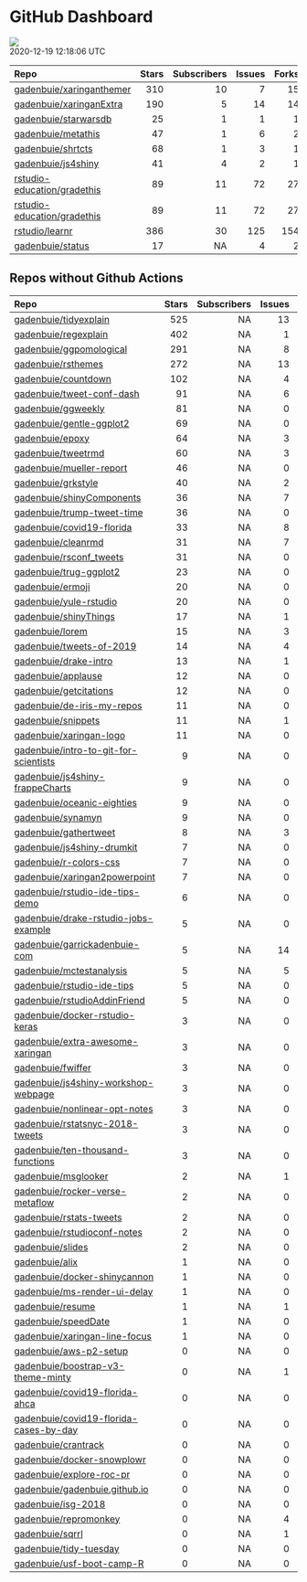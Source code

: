 GitHub Dashboard
================

![](https://github.com/gadenbuie/status/workflows/Render%20Status/badge.svg)  
2020-12-19 12:18:06 UTC

| Repo                                                                          | Stars | Subscribers | Issues | Forks | Status                                                                                                                                                       | Commit                                                                                                                                                                          |
| :---------------------------------------------------------------------------- | ----: | ----------: | -----: | ----: | :----------------------------------------------------------------------------------------------------------------------------------------------------------- | :------------------------------------------------------------------------------------------------------------------------------------------------------------------------------ |
| [gadenbuie/xaringanthemer](https://github.com/gadenbuie/xaringanthemer)       |   310 |          10 |      7 |    15 | [![](https://github.com/gadenbuie/xaringanthemer/workflows/tic/badge.svg)](https://github.com/gadenbuie/xaringanthemer/actions/runs/431889883)               | <a href="https://github.com/gadenbuie/xaringanthemer/commit/f2edaf0f256cb88171c80f26a1829e5fde4a274c" title="[ci] Dispatch events to gadenbuie/status">f2edaf</a>               |
| [gadenbuie/xaringanExtra](https://github.com/gadenbuie/xaringanExtra)         |   190 |           5 |     14 |    14 | [![](https://github.com/gadenbuie/xaringanExtra/workflows/tic/badge.svg)](https://github.com/gadenbuie/xaringanExtra/actions/runs/431881359)                 | <a href="https://github.com/gadenbuie/xaringanExtra/commit/93429efefb268a4df2f43935304a8f781f73ece8" title="[ci] tic::update_tic() and add status update step">93429e</a>       |
| [gadenbuie/starwarsdb](https://github.com/gadenbuie/starwarsdb)               |    25 |           1 |      1 |     1 | [![](https://github.com/gadenbuie/starwarsdb/workflows/tic/badge.svg)](https://github.com/gadenbuie/starwarsdb/actions/runs/431872834)                       | <a href="https://github.com/gadenbuie/starwarsdb/commit/bb52cb21155b280aa92cdd86de3c1c7b32e816bf" title="[ci] tic::update_tic() and add status update step">bb52cb</a>          |
| [gadenbuie/metathis](https://github.com/gadenbuie/metathis)                   |    47 |           1 |      6 |     2 | [![](https://github.com/gadenbuie/metathis/workflows/tic/badge.svg)](https://github.com/gadenbuie/metathis/actions/runs/431434277)                           | <a href="https://github.com/gadenbuie/metathis/commit/ea26bc9f4abe3a1abf9ea051ed2e7ae21143794e" title="[ci] tic::update_tic() and add status update step">ea26bc</a>            |
| [gadenbuie/shrtcts](https://github.com/gadenbuie/shrtcts)                     |    68 |           1 |      3 |     1 | [![](https://github.com/gadenbuie/shrtcts/workflows/tic/badge.svg)](https://github.com/gadenbuie/shrtcts/actions/runs/431435883)                             | <a href="https://github.com/gadenbuie/shrtcts/commit/c2103728f2b73619d9eebf48f2cf62605d53972f" title="[ci] tic::update_tic() and add status update step">c21037</a>             |
| [gadenbuie/js4shiny](https://github.com/gadenbuie/js4shiny)                   |    41 |           4 |      2 |     1 | [![](https://github.com/gadenbuie/js4shiny/workflows/tic/badge.svg)](https://github.com/gadenbuie/js4shiny/actions/runs/431438848)                           | <a href="https://github.com/gadenbuie/js4shiny/commit/280ed148f678103c91a3ece2f6a2986bffd2fea1" title="[ci] tic::update_tic() and add status update step">280ed1</a>            |
| [rstudio-education/gradethis](https://github.com/rstudio-education/gradethis) |    89 |          11 |     72 |    27 | [![](https://github.com/rstudio-education/gradethis/workflows/R-CMD-check/badge.svg)](https://github.com/rstudio-education/gradethis/actions/runs/431111254) | <a href="https://github.com/rstudio-education/gradethis/commit/a5a03ce6bbec84885eda37bd56b52597536e4dba" title="Remove unused code from testing pipe message">a5a03c</a>        |
| [rstudio-education/gradethis](https://github.com/rstudio-education/gradethis) |    89 |          11 |     72 |    27 | [![](https://github.com/rstudio-education/gradethis/workflows/pkgdown/badge.svg)](https://github.com/rstudio-education/gradethis/actions/runs/413382645)     | <a href="https://github.com/rstudio-education/gradethis/commit/b2d9ef55d3f68d3dcadae06df2fc213d87f2d30b" title="code_feedback() can accept character vectors (#182)">b2d9ef</a> |
| [rstudio/learnr](https://github.com/rstudio/learnr)                           |   386 |          30 |    125 |   154 | [![](https://github.com/rstudio/learnr/workflows/R-CMD-check/badge.svg)](https://github.com/rstudio/learnr/actions/runs/416410965)                           | <a href="https://github.com/rstudio/learnr/commit/bdb2c5238fb8b7c228ba7ad161a2168cae6b35f0" title="Count bytes instead of characters (#452)">bdb2c5</a>                         |
| [gadenbuie/status](https://github.com/gadenbuie/status)                       |    17 |          NA |      4 |     2 | [![](https://github.com/gadenbuie/status/workflows/Render%20Status/badge.svg)](https://github.com/gadenbuie/status/actions/runs/432370142)                   | <a href="https://github.com/gadenbuie/status/commit/849e0eeefb3d33ea8f110826c11be00cd0c26608" title="Re-build status page">849e0e</a>                                           |

## Repos without Github Actions

| Repo                                                                                                | Stars | Subscribers | Issues | Forks |
| :-------------------------------------------------------------------------------------------------- | ----: | ----------: | -----: | ----: |
| [gadenbuie/tidyexplain](https://github.com/gadenbuie/tidyexplain)                                   |   525 |          NA |     13 |    87 |
| [gadenbuie/regexplain](https://github.com/gadenbuie/regexplain)                                     |   402 |          NA |      1 |    20 |
| [gadenbuie/ggpomological](https://github.com/gadenbuie/ggpomological)                               |   291 |          NA |      8 |    16 |
| [gadenbuie/rsthemes](https://github.com/gadenbuie/rsthemes)                                         |   272 |          NA |     13 |    16 |
| [gadenbuie/countdown](https://github.com/gadenbuie/countdown)                                       |   102 |          NA |      4 |     7 |
| [gadenbuie/tweet-conf-dash](https://github.com/gadenbuie/tweet-conf-dash)                           |    91 |          NA |      6 |    50 |
| [gadenbuie/ggweekly](https://github.com/gadenbuie/ggweekly)                                         |    81 |          NA |      0 |     8 |
| [gadenbuie/gentle-ggplot2](https://github.com/gadenbuie/gentle-ggplot2)                             |    69 |          NA |      0 |    13 |
| [gadenbuie/epoxy](https://github.com/gadenbuie/epoxy)                                               |    64 |          NA |      3 |     4 |
| [gadenbuie/tweetrmd](https://github.com/gadenbuie/tweetrmd)                                         |    60 |          NA |      3 |     3 |
| [gadenbuie/mueller-report](https://github.com/gadenbuie/mueller-report)                             |    46 |          NA |      0 |    26 |
| [gadenbuie/grkstyle](https://github.com/gadenbuie/grkstyle)                                         |    40 |          NA |      2 |     6 |
| [gadenbuie/shinyComponents](https://github.com/gadenbuie/shinyComponents)                           |    36 |          NA |      7 |     3 |
| [gadenbuie/trump-tweet-time](https://github.com/gadenbuie/trump-tweet-time)                         |    36 |          NA |      0 |     0 |
| [gadenbuie/covid19-florida](https://github.com/gadenbuie/covid19-florida)                           |    33 |          NA |      8 |     9 |
| [gadenbuie/cleanrmd](https://github.com/gadenbuie/cleanrmd)                                         |    31 |          NA |      7 |     1 |
| [gadenbuie/rsconf\_tweets](https://github.com/gadenbuie/rsconf_tweets)                              |    31 |          NA |      0 |    13 |
| [gadenbuie/trug-ggplot2](https://github.com/gadenbuie/trug-ggplot2)                                 |    23 |          NA |      0 |     5 |
| [gadenbuie/ermoji](https://github.com/gadenbuie/ermoji)                                             |    20 |          NA |      0 |     1 |
| [gadenbuie/yule-rstudio](https://github.com/gadenbuie/yule-rstudio)                                 |    20 |          NA |      0 |     8 |
| [gadenbuie/shinyThings](https://github.com/gadenbuie/shinyThings)                                   |    17 |          NA |      1 |     1 |
| [gadenbuie/lorem](https://github.com/gadenbuie/lorem)                                               |    15 |          NA |      3 |     1 |
| [gadenbuie/tweets-of-2019](https://github.com/gadenbuie/tweets-of-2019)                             |    14 |          NA |      4 |     2 |
| [gadenbuie/drake-intro](https://github.com/gadenbuie/drake-intro)                                   |    13 |          NA |      1 |     4 |
| [gadenbuie/applause](https://github.com/gadenbuie/applause)                                         |    12 |          NA |      0 |     1 |
| [gadenbuie/getcitations](https://github.com/gadenbuie/getcitations)                                 |    12 |          NA |      0 |     3 |
| [gadenbuie/de-iris-my-repos](https://github.com/gadenbuie/de-iris-my-repos)                         |    11 |          NA |      0 |     0 |
| [gadenbuie/snippets](https://github.com/gadenbuie/snippets)                                         |    11 |          NA |      1 |     5 |
| [gadenbuie/xaringan-logo](https://github.com/gadenbuie/xaringan-logo)                               |    11 |          NA |      0 |     8 |
| [gadenbuie/intro-to-git-for-scientists](https://github.com/gadenbuie/intro-to-git-for-scientists)   |     9 |          NA |      0 |     1 |
| [gadenbuie/js4shiny-frappeCharts](https://github.com/gadenbuie/js4shiny-frappeCharts)               |     9 |          NA |      0 |     3 |
| [gadenbuie/oceanic-eighties](https://github.com/gadenbuie/oceanic-eighties)                         |     9 |          NA |      0 |     3 |
| [gadenbuie/synamyn](https://github.com/gadenbuie/synamyn)                                           |     9 |          NA |      0 |     0 |
| [gadenbuie/gathertweet](https://github.com/gadenbuie/gathertweet)                                   |     8 |          NA |      3 |     2 |
| [gadenbuie/js4shiny-drumkit](https://github.com/gadenbuie/js4shiny-drumkit)                         |     7 |          NA |      0 |     1 |
| [gadenbuie/r-colors-css](https://github.com/gadenbuie/r-colors-css)                                 |     7 |          NA |      0 |     2 |
| [gadenbuie/xaringan2powerpoint](https://github.com/gadenbuie/xaringan2powerpoint)                   |     7 |          NA |      0 |     1 |
| [gadenbuie/rstudio-ide-tips-demo](https://github.com/gadenbuie/rstudio-ide-tips-demo)               |     6 |          NA |      0 |     2 |
| [gadenbuie/drake-rstudio-jobs-example](https://github.com/gadenbuie/drake-rstudio-jobs-example)     |     5 |          NA |      0 |     0 |
| [gadenbuie/garrickadenbuie-com](https://github.com/gadenbuie/garrickadenbuie-com)                   |     5 |          NA |     14 |     4 |
| [gadenbuie/mctestanalysis](https://github.com/gadenbuie/mctestanalysis)                             |     5 |          NA |      5 |     2 |
| [gadenbuie/rstudio-ide-tips](https://github.com/gadenbuie/rstudio-ide-tips)                         |     5 |          NA |      0 |     2 |
| [gadenbuie/rstudioAddinFriend](https://github.com/gadenbuie/rstudioAddinFriend)                     |     5 |          NA |      0 |     1 |
| [gadenbuie/docker-rstudio-keras](https://github.com/gadenbuie/docker-rstudio-keras)                 |     3 |          NA |      0 |     1 |
| [gadenbuie/extra-awesome-xaringan](https://github.com/gadenbuie/extra-awesome-xaringan)             |     3 |          NA |      0 |     0 |
| [gadenbuie/fwiffer](https://github.com/gadenbuie/fwiffer)                                           |     3 |          NA |      0 |     0 |
| [gadenbuie/js4shiny-workshop-webpage](https://github.com/gadenbuie/js4shiny-workshop-webpage)       |     3 |          NA |      0 |     6 |
| [gadenbuie/nonlinear-opt-notes](https://github.com/gadenbuie/nonlinear-opt-notes)                   |     3 |          NA |      0 |     3 |
| [gadenbuie/rstatsnyc-2018-tweets](https://github.com/gadenbuie/rstatsnyc-2018-tweets)               |     3 |          NA |      0 |     0 |
| [gadenbuie/ten-thousand-functions](https://github.com/gadenbuie/ten-thousand-functions)             |     3 |          NA |      0 |     0 |
| [gadenbuie/msglooker](https://github.com/gadenbuie/msglooker)                                       |     2 |          NA |      1 |     0 |
| [gadenbuie/rocker-verse-metaflow](https://github.com/gadenbuie/rocker-verse-metaflow)               |     2 |          NA |      0 |     0 |
| [gadenbuie/rstats-tweets](https://github.com/gadenbuie/rstats-tweets)                               |     2 |          NA |      0 |     0 |
| [gadenbuie/rstudioconf-notes](https://github.com/gadenbuie/rstudioconf-notes)                       |     2 |          NA |      0 |     0 |
| [gadenbuie/slides](https://github.com/gadenbuie/slides)                                             |     2 |          NA |      0 |     2 |
| [gadenbuie/alix](https://github.com/gadenbuie/alix)                                                 |     1 |          NA |      0 |     0 |
| [gadenbuie/docker-shinycannon](https://github.com/gadenbuie/docker-shinycannon)                     |     1 |          NA |      0 |     0 |
| [gadenbuie/ms-render-ui-delay](https://github.com/gadenbuie/ms-render-ui-delay)                     |     1 |          NA |      0 |     0 |
| [gadenbuie/resume](https://github.com/gadenbuie/resume)                                             |     1 |          NA |      1 |     0 |
| [gadenbuie/speedDate](https://github.com/gadenbuie/speedDate)                                       |     1 |          NA |      0 |     1 |
| [gadenbuie/xaringan-line-focus](https://github.com/gadenbuie/xaringan-line-focus)                   |     1 |          NA |      0 |     0 |
| [gadenbuie/aws-p2-setup](https://github.com/gadenbuie/aws-p2-setup)                                 |     0 |          NA |      0 |     0 |
| [gadenbuie/boostrap-v3-theme-minty](https://github.com/gadenbuie/boostrap-v3-theme-minty)           |     0 |          NA |      1 |     1 |
| [gadenbuie/covid19-florida-ahca](https://github.com/gadenbuie/covid19-florida-ahca)                 |     0 |          NA |      0 |     0 |
| [gadenbuie/covid19-florida-cases-by-day](https://github.com/gadenbuie/covid19-florida-cases-by-day) |     0 |          NA |      0 |     0 |
| [gadenbuie/crantrack](https://github.com/gadenbuie/crantrack)                                       |     0 |          NA |      0 |     0 |
| [gadenbuie/docker-snowplowr](https://github.com/gadenbuie/docker-snowplowr)                         |     0 |          NA |      0 |     0 |
| [gadenbuie/explore-roc-pr](https://github.com/gadenbuie/explore-roc-pr)                             |     0 |          NA |      0 |     0 |
| [gadenbuie/gadenbuie.github.io](https://github.com/gadenbuie/gadenbuie.github.io)                   |     0 |          NA |      0 |     0 |
| [gadenbuie/isg-2018](https://github.com/gadenbuie/isg-2018)                                         |     0 |          NA |      0 |     0 |
| [gadenbuie/repromonkey](https://github.com/gadenbuie/repromonkey)                                   |     0 |          NA |      4 |     0 |
| [gadenbuie/sqrrl](https://github.com/gadenbuie/sqrrl)                                               |     0 |          NA |      1 |     1 |
| [gadenbuie/tidy-tuesday](https://github.com/gadenbuie/tidy-tuesday)                                 |     0 |          NA |      0 |     0 |
| [gadenbuie/usf-boot-camp-R](https://github.com/gadenbuie/usf-boot-camp-R)                           |     0 |          NA |      0 |     2 |
